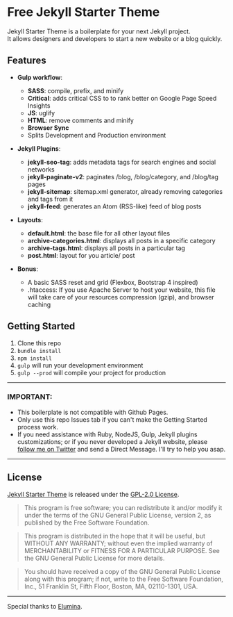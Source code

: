 # Free Jekyll Starter Theme
Jekyll Starter Theme is a boilerplate for your next Jekyll project.   
It allows designers and developers to start a new website or a blog quickly.

## Features
- **Gulp workflow**:
	- **SASS**: compile, prefix, and minify
	- **Critical**: adds critical CSS to <head> to rank better on Google Page Speed Insights
	- **JS**: uglify
	- **HTML**: remove comments and minify
	- **Browser Sync**
	- Splits Development and Production environment

- **Jekyll Plugins**:
	- **jekyll-seo-tag**: adds metadata tags for search engines and social networks
	- **jekyll-paginate-v2**: paginates /blog, /blog/category, and /blog/tag pages
  	- **jekyll-sitemap**: sitemap.xml generator, already removing categories and tags from it
  	- **jekyll-feed**: generates an Atom (RSS-like) feed of blog posts

- **Layouts**:
	- **default.html**: the base file for all other layout files
	- **archive-categories.html**: displays all posts in a specific category
    - **archive-tags.html**: displays all posts in a particular tag
    - **post.html**: layout for you article/ post 

- **Bonus**: 
	- A basic SASS reset and grid (Flexbox, Bootstrap 4 inspired)
	- .htaccess: If you use Apache Server to host your website, this file will take care of your resources compression (gzip), and browser caching

## Getting Started
1. Clone this repo
2. `bundle install`
3. `npm install`
4. `gulp` will run your development environment
5. `gulp --prod` will compile your project for production

---

### IMPORTANT:
- This boilerplate is not compatible with Github Pages.
- Only use this repo Issues tab if you can't make the Getting Started process work. 
- If you need assistance with Ruby, NodeJS, Gulp, Jekyll plugins customizations; or if you never developed a Jekyll website, please [follow me on Twitter](https://twitter.com/elumina_me/) and send a Direct Message. I'll try to help you asap.

---

## License
[Jekyll Starter Theme](https://github.com/robertosimoes/Free-Jekyll-Starter-Theme/blob/master/LICENSE) is released under the [GPL-2.0 License](http://www.gnu.org/licenses/gpl-2.0.html).

> This program is free software; you can redistribute it and/or modify it under the terms of the GNU General Public License, version 2, as published by the Free Software Foundation.

> This program is distributed in the hope that it will be useful, but WITHOUT ANY WARRANTY; without even the implied warranty of MERCHANTABILITY or FITNESS FOR A PARTICULAR PURPOSE. See the GNU General Public License for more details.

> You should have received a copy of the GNU General Public License along with this program; if not, write to the Free Software Foundation, Inc., 51 Franklin St, Fifth Floor, Boston, MA, 02110-1301, USA.

---

Special thanks to [Elumina](https://elumina.me).
